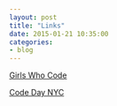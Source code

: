 ```yaml
---
layout: post
title: "Links"
date: 2015-01-21 10:35:00
categories:
- blog
---
```


[Girls Who Code](https://girlswhocode.fluidreview.com/)

[Code Day NYC](https://codeday.org/ny)
